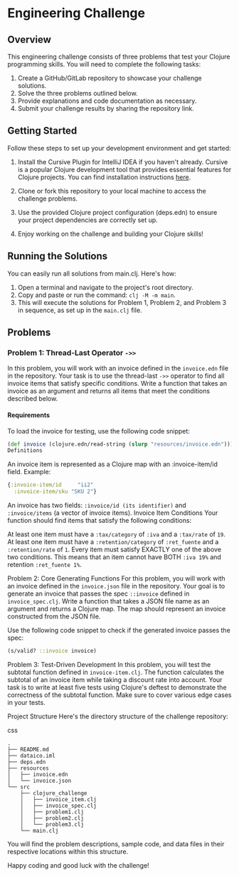 # Engineering Challenge

## Overview

This engineering challenge consists of three problems that test your Clojure programming skills. You will need to complete the following tasks:

1. Create a GitHub/GitLab repository to showcase your challenge solutions.
2. Solve the three problems outlined below.
3. Provide explanations and code documentation as necessary.
4. Submit your challenge results by sharing the repository link.

## Getting Started

Follow these steps to set up your development environment and get started:

1. Install the Cursive Plugin for IntelliJ IDEA if you haven't already. Cursive is a popular Clojure development tool that provides essential features for Clojure projects. You can find installation instructions [here](https://cursive-ide.com/userguide/deps.html).

2. Clone or fork this repository to your local machine to access the challenge problems.

3. Use the provided Clojure project configuration (deps.edn) to ensure your project dependencies are correctly set up.

4. Enjoy working on the challenge and building your Clojure skills!


## Running the Solutions

You can easily run all solutions from main.clj. Here's how:

1. Open a terminal and navigate to the project's root directory.
2. Copy and paste or run the command: `clj -M -m main`.
3. This will execute the solutions for Problem 1, Problem 2, and Problem 3 in sequence, as set up in the `main.clj` file.

## Problems

### Problem 1: Thread-Last Operator `->>`

In this problem, you will work with an invoice defined in the `invoice.edn` file in the repository. Your task is to use the thread-last `->>` operator to find all invoice items that satisfy specific conditions. Write a function that takes an invoice as an argument and returns all items that meet the conditions described below.

#### Requirements

To load the invoice for testing, use the following code snippet:

```clojure
(def invoice (clojure.edn/read-string (slurp "resources/invoice.edn")))
Definitions
```
An invoice item is represented as a Clojure map with an :invoice-item/id field. Example:

```clojure
{:invoice-item/id     "ii2"  
  :invoice-item/sku "SKU 2"}
```

An invoice has two fields: `:invoice/id (its identifier)` and ```:invoice/items``` (a vector of invoice items).
Invoice Item Conditions
Your function should find items that satisfy the following conditions:

At least one item must have a `:tax/category` of `:iva` and a `:tax/rate` of `19`.
At least one item must have a `:retention/category` of `:ret_fuente` and a `:retention/rate` of `1`.
Every item must satisfy EXACTLY one of the above two conditions. This means that an item cannot have BOTH `:iva 19%` and retention `:ret_fuente 1%`.

Problem 2: Core Generating Functions
For this problem, you will work with an invoice defined in the `invoice.json` file in the repository. Your goal is to generate an invoice that passes the spec `::invoice` defined in `invoice_spec.clj`. Write a function that takes a JSON file name as an argument and returns a Clojure map. The map should represent an invoice constructed from the JSON file.

Use the following code snippet to check if the generated invoice passes the spec:

```clojure
(s/valid? ::invoice invoice)
```

Problem 3: Test-Driven Development
In this problem, you will test the subtotal function defined in `invoice-item.clj`. The function calculates the subtotal of an invoice item while taking a discount rate into account. Your task is to write at least five tests using Clojure's deftest to demonstrate the correctness of the subtotal function. Make sure to cover various edge cases in your tests.

Project Structure
Here's the directory structure of the challenge repository:

css
```
.
├── README.md
├── dataico.iml
├── deps.edn
├── resources
│   ├── invoice.edn
│   └── invoice.json
└── src
    ├── clojure_challenge
    │   ├── invoice_item.clj
    │   ├── invoice_spec.clj
    │   ├── problem1.clj
    │   ├── problem2.clj
    │   └── problem3.clj
    └── main.clj

```
You will find the problem descriptions, sample code, and data files in their respective locations within this structure.

Happy coding and good luck with the challenge!